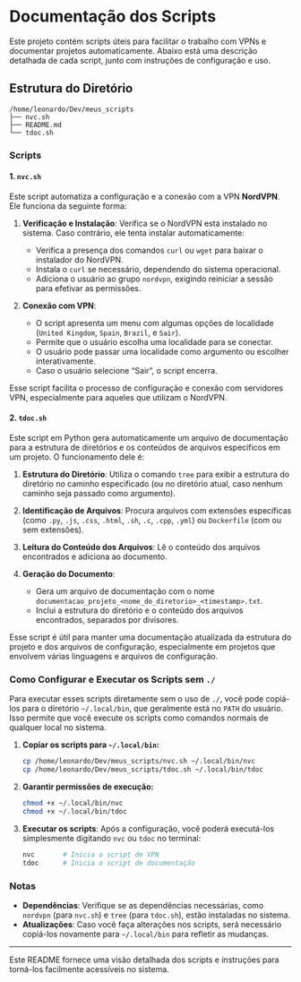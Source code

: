 
# Documentação dos Scripts

Este projeto contém scripts úteis para facilitar o trabalho com VPNs e documentar projetos automaticamente. Abaixo está uma descrição detalhada de cada script, junto com instruções de configuração e uso.

## Estrutura do Diretório

```
/home/leonardo/Dev/meus_scripts
├── nvc.sh
├── README.md
└── tdoc.sh
```

### Scripts

#### 1. `nvc.sh`

Este script automatiza a configuração e a conexão com a VPN **NordVPN**. Ele funciona da seguinte forma:

1. **Verificação e Instalação**: Verifica se o NordVPN está instalado no sistema. Caso contrário, ele tenta instalar automaticamente:
   - Verifica a presença dos comandos `curl` ou `wget` para baixar o instalador do NordVPN.
   - Instala o `curl` se necessário, dependendo do sistema operacional.
   - Adiciona o usuário ao grupo `nordvpn`, exigindo reiniciar a sessão para efetivar as permissões.

2. **Conexão com VPN**:
   - O script apresenta um menu com algumas opções de localidade (`United Kingdom`, `Spain`, `Brazil`, e `Sair`).
   - Permite que o usuário escolha uma localidade para se conectar.
   - O usuário pode passar uma localidade como argumento ou escolher interativamente.
   - Caso o usuário selecione “Sair”, o script encerra.

Esse script facilita o processo de configuração e conexão com servidores VPN, especialmente para aqueles que utilizam o NordVPN.

#### 2. `tdoc.sh`

Este script em Python gera automaticamente um arquivo de documentação para a estrutura de diretórios e os conteúdos de arquivos específicos em um projeto. O funcionamento dele é:

1. **Estrutura do Diretório**: Utiliza o comando `tree` para exibir a estrutura do diretório no caminho especificado (ou no diretório atual, caso nenhum caminho seja passado como argumento).

2. **Identificação de Arquivos**: Procura arquivos com extensões específicas (como `.py`, `.js`, `.css`, `.html`, `.sh`, `.c`, `.cpp`, `.yml`) ou `Dockerfile` (com ou sem extensões).

3. **Leitura do Conteúdo dos Arquivos**: Lê o conteúdo dos arquivos encontrados e adiciona ao documento.

4. **Geração do Documento**:
   - Gera um arquivo de documentação com o nome `documentacao_projeto_<nome_do_diretorio>_<timestamp>.txt`.
   - Inclui a estrutura do diretório e o conteúdo dos arquivos encontrados, separados por divisores.

Esse script é útil para manter uma documentação atualizada da estrutura do projeto e dos arquivos de configuração, especialmente em projetos que envolvem várias linguagens e arquivos de configuração.

### Como Configurar e Executar os Scripts sem `./`

Para executar esses scripts diretamente sem o uso de `./`, você pode copiá-los para o diretório `~/.local/bin`, que geralmente está no `PATH` do usuário. Isso permite que você execute os scripts como comandos normais de qualquer local no sistema.

1. **Copiar os scripts para `~/.local/bin`:**
   ```bash
   cp /home/leonardo/Dev/meus_scripts/nvc.sh ~/.local/bin/nvc
   cp /home/leonardo/Dev/meus_scripts/tdoc.sh ~/.local/bin/tdoc
   ```

2. **Garantir permissões de execução:**
   ```bash
   chmod +x ~/.local/bin/nvc
   chmod +x ~/.local/bin/tdoc
   ```

3. **Executar os scripts**:
   Após a configuração, você poderá executá-los simplesmente digitando `nvc` ou `tdoc` no terminal:
   ```bash
   nvc       # Inicia o script de VPN
   tdoc      # Inicia o script de documentação
   ```

### Notas

- **Dependências**: Verifique se as dependências necessárias, como `nordvpn` (para `nvc.sh`) e `tree` (para `tdoc.sh`), estão instaladas no sistema.
- **Atualizações**: Caso você faça alterações nos scripts, será necessário copiá-los novamente para `~/.local/bin` para refletir as mudanças.

---

Este README fornece uma visão detalhada dos scripts e instruções para torná-los facilmente acessíveis no sistema.
